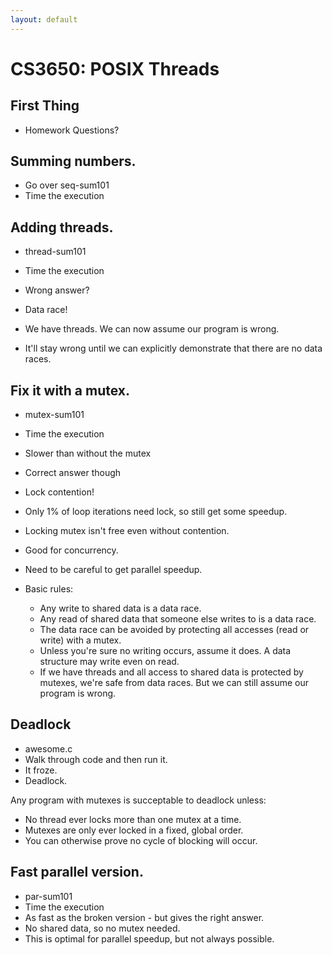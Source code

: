 ```yaml
---
layout: default
---
```


# CS3650: POSIX Threads

## First Thing

 - Homework Questions?

## Summing numbers.

 - Go over seq-sum101
 - Time the execution

## Adding threads.

 - thread-sum101
 - Time the execution
 - Wrong answer?
 - Data race!

 - We have threads. We can now assume our program is wrong.
 - It'll stay wrong until we can explicitly demonstrate that there are no data races.

## Fix it with a mutex.

 - mutex-sum101
 - Time the execution
 - Slower than without the mutex
 - Correct answer though
 - Lock contention!
 - Only 1% of loop iterations need lock, so still get some speedup.
 - Locking mutex isn't free even without contention.
 - Good for concurrency.
 - Need to be careful to get parallel speedup.

 - Basic rules: 
    - Any write to shared data is a data race.
    - Any read of shared data that someone else writes to is a data race.
    - The data race can be avoided by protecting all accesses (read or write) with a mutex.
    - Unless you're sure no writing occurs, assume it does. A data structure may write even on read.
    - If we have threads and all access to shared data is protected by mutexes, we're safe from
      data races. But we can still assume our program is wrong.

## Deadlock

 - awesome.c
 - Walk through code and then run it.
 - It froze.
 - Deadlock.

Any program with mutexes is succeptable to deadlock unless:

 - No thread ever locks more than one mutex at a time.
 - Mutexes are only ever locked in a fixed, global order.
 - You can otherwise prove no cycle of blocking will occur.

## Fast parallel version.

 - par-sum101
 - Time the execution
 - As fast as the broken version - but gives the right answer.
 - No shared data, so no mutex needed.
 - This is optimal for parallel speedup, but not always possible.


